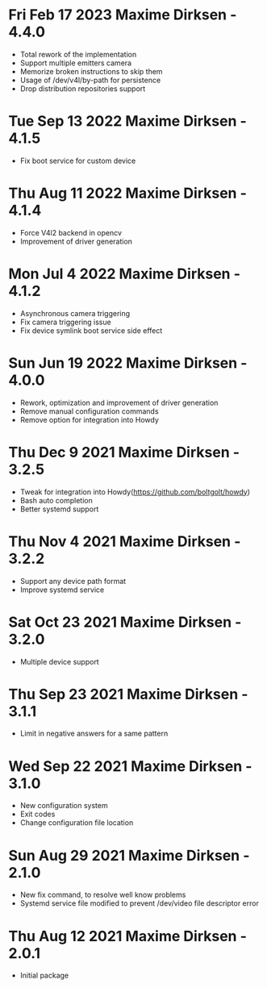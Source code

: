 # Fri Feb 17 2023 Maxime Dirksen - 4.4.0
- Total rework of the implementation
- Support multiple emitters camera
- Memorize broken instructions to skip them 
- Usage of /dev/v4l/by-path for persistence
- Drop distribution repositories support
# Tue Sep 13 2022 Maxime Dirksen - 4.1.5
- Fix boot service for custom device 
# Thu Aug 11 2022 Maxime Dirksen - 4.1.4
- Force V4l2 backend in opencv
- Improvement of driver generation
# Mon Jul 4 2022 Maxime Dirksen - 4.1.2
- Asynchronous camera triggering
- Fix camera triggering issue
- Fix device symlink boot service side effect
# Sun Jun 19 2022 Maxime Dirksen - 4.0.0
- Rework, optimization and improvement of driver generation 
- Remove manual configuration commands
- Remove option for integration into Howdy
# Thu Dec 9 2021 Maxime Dirksen - 3.2.5
- Tweak for integration into Howdy(https://github.com/boltgolt/howdy)  
- Bash auto completion
- Better systemd support
# Thu Nov 4 2021 Maxime Dirksen - 3.2.2
- Support any device path format
- Improve systemd service
# Sat Oct 23 2021 Maxime Dirksen - 3.2.0
- Multiple device support
# Thu Sep 23 2021 Maxime Dirksen - 3.1.1
- Limit in negative answers for a same pattern
# Wed Sep 22 2021 Maxime Dirksen - 3.1.0
- New configuration system
- Exit codes
- Change configuration file location
# Sun Aug 29 2021 Maxime Dirksen - 2.1.0
- New fix command, to resolve well know problems
- Systemd service file modified to prevent /dev/video file descriptor error
# Thu Aug 12 2021 Maxime Dirksen - 2.0.1
- Initial package